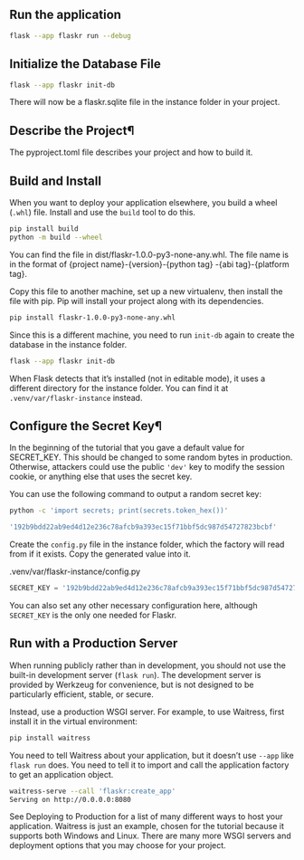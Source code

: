 ## Run the application
```bash
flask --app flaskr run --debug
```

## Initialize the Database File
```bash
flask --app flaskr init-db
```
There will now be a flaskr.sqlite file in the instance folder in your project.

## Describe the Project¶
The pyproject.toml file describes your project and how to build it.



## Build and Install
When you want to deploy your application elsewhere, you build a wheel (``.whl``) file. Install and use the ``build`` tool to do this.
```bash
pip install build
python -m build --wheel
```

You can find the file in dist/flaskr-1.0.0-py3-none-any.whl. The file name is in the format of {project name}-{version}-{python tag} -{abi tag}-{platform tag}.

Copy this file to another machine, set up a new virtualenv, then install the file with pip. Pip will install your project along with its dependencies.
```bash
pip install flaskr-1.0.0-py3-none-any.whl
```

Since this is a different machine, you need to run ``init-db`` again to create the database in the instance folder.
```bash
flask --app flaskr init-db
```
When Flask detects that it’s installed (not in editable mode), it uses a different directory for the instance folder. You can find it at ``.venv/var/flaskr-instance`` instead.

## Configure the Secret Key¶
In the beginning of the tutorial that you gave a default value for SECRET_KEY. This should be changed to some random bytes in production. Otherwise, attackers could use the public ``'dev'`` key to modify the session cookie, or anything else that uses the secret key.

You can use the following command to output a random secret key:
```bash
python -c 'import secrets; print(secrets.token_hex())'

'192b9bdd22ab9ed4d12e236c78afcb9a393ec15f71bbf5dc987d54727823bcbf'
```

Create the ``config.py`` file in the instance folder, which the factory will read from if it exists. Copy the generated value into it.

.venv/var/flaskr-instance/config.py
```python
SECRET_KEY = '192b9bdd22ab9ed4d12e236c78afcb9a393ec15f71bbf5dc987d54727823bcbf'
```
You can also set any other necessary configuration here, although `SECRET_KEY` is the only one needed for Flaskr.

## Run with a Production Server
When running publicly rather than in development, you should not use the built-in development server (`flask run`). The development server is provided by Werkzeug for convenience, but is not designed to be particularly efficient, stable, or secure.

Instead, use a production WSGI server. For example, to use Waitress, first install it in the virtual environment:
```bash
pip install waitress
```
You need to tell Waitress about your application, but it doesn’t use `--app` like `flask run` does. You need to tell it to import and call the application factory to get an application object.
```bash
waitress-serve --call 'flaskr:create_app'
Serving on http://0.0.0.0:8080
```
See Deploying to Production for a list of many different ways to host your application. Waitress is just an example, chosen for the tutorial because it supports both Windows and Linux. There are many more WSGI servers and deployment options that you may choose for your project.